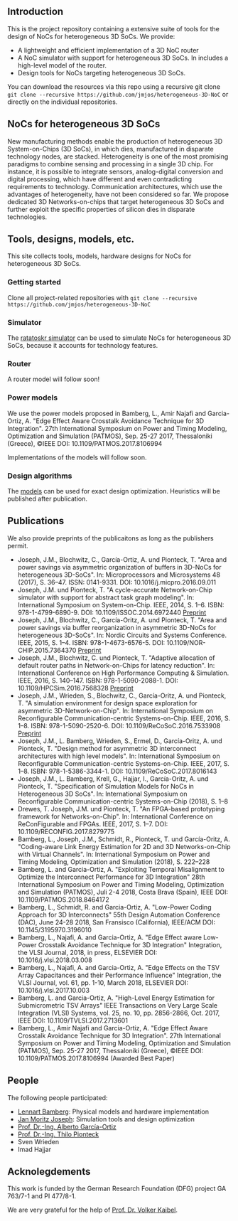 ## Introduction 

This is the project repository containing a extensive suite of tools for the design of NoCs for heterogeneous 3D SoCs. We provide:
- A lightweight and efficient implementation of a 3D NoC router 
- A NoC simulator with support for heterogeneous 3D SoCs. In includes a high-level model of the router.
- Design tools for NoCs targeting heterogeneous 3D SoCs.

You can download the resources via this repo using a recursive git clone ```git clone --recursive https://github.com/jmjos/heterogeneous-3D-NoC``` or directly on the individual repositories.

## NoCs for heterogeneous 3D SoCs

New manufacturing methods enable the production of heterogeneous 3D System-on-Chips (3D SoCs), in which dies, manufactured in disparate technology nodes, are stacked. Heterogeneity is one of the most promising paradigms to combine sensing and processing in a single 3D chip. For instance, it is possible to integrate sensors, analog-digital conversion and digital processing, which have different and even contradicting requirements to technology. Communication architectures, which use the advantages of heterogeneity, have not been considered so far. We propose dedicated 3D Networks-on-chips that target heterogeneous 3D SoCs and further exploit the specific properties of silicon dies in disparate technologies. 

## Tools, designs, models, etc.

This site collects tools, models, hardware designs for NoCs for heterogeneous 3D SoCs. 

### Getting started

Clone all project-related repositories with ```git clone --recursive https://github.com/jmjos/heterogeneous-3D-NoC``` 

### Simulator

The [ratatoskr simulator](github.com/jmjos/ratatoskr) can be used to simulate NoCs for heterogeneous 3D SoCs, because it accounts for technology features.

### Router

A router model will follow soon!

### Power models

We use the power models proposed in Bamberg, L., Amir Najafi  and Garcia-Ortiz, A. "Edge Effect Aware Crosstalk Avoidance Technique for 3D Integration". 27th International Symposium on Power and Timing Modeling, Optimization and Simulation (PATMOS), Sep. 25-27 2017, Thessaloniki (Greece), ©IEEE DOI: 10.1109/PATMOS.2017.8106994 

Implementations of the models will follow soon.

### Design algorithms

The [models](https://github.com/jmjos/A-3D-NoC-DSE) can be used for exact design optimization. Heuristics will be published after publication.

## Publications   

We also provide preprints of the publicaitons as long as the publishers permit.

- Joseph, J.M., Blochwitz, C., García-Ortiz, A. und Pionteck, T. "Area and power savings via asymmetric organization of buffers in 3D-NoCs for heterogeneous 3D-SoCs". In: Microprocessors and Microsystems 48 (2017), S. 36–47. ISSN: 0141-9331. DOI: 10.1016/j.micpro.2016.09.011
- Joseph, J.M. und Pionteck, T. "A cycle-accurate Network-on-Chip simulator with support for abstract task graph modeling". In: International Symposium on System-on-Chip. IEEE, 2014, S. 1–6. ISBN: 978-1-4799-6890-9. DOI: 10.1109/ISSOC.2014.6972440 [Preprint](https://github.com/jmjos/heterogeneous-3D-NoC/raw/master/publications/Joseph2014.pdf)
- Joseph, J.M., Blochwitz, C., García-Oritz, A. und Pionteck, T. "Area and power savings via buffer reorganization in asymmetric 3D-NoCs for heterogeneous 3D-SoCs". In: Nordic Circuits and Systems Conference. IEEE, 2015, S. 1–4. ISBN: 978-1-4673-6576-5. DOI: 10.1109/NOR-CHIP.2015.7364370 [Preprint](https://github.com/jmjos/heterogeneous-3D-NoC/raw/master/publications/Joseph2015.pdf)
- Joseph, J.M., Blochwitz, C. und Pionteck, T. "Adaptive allocation of default router paths in Network-on-Chips for latency reduction". In: International Conference on High Performance Computing & Simulation. IEEE, 2016, S. 140–147. ISBN: 978-1-5090-2088-1. DOI: 10.1109/HPCSim.2016.7568328 [Preprint](https://github.com/jmjos/heterogeneous-3D-NoC/raw/master/publications/Joseph2016.pdf)
- Joseph, J.M., Wrieden, S., Blochwitz, C., García-Oritz, A. und Pionteck, T. "A simulation environment for design space exploration for asymmetric 3D-Network-on-Chip". In: International Symposium on Reconfigurable Communication-centric Systems-on-Chip. IEEE, 2016, S. 1–8. ISBN: 978-1-5090-2520-6. DOI: 10.1109/ReCoSoC.2016.7533908 [Preprint](https://github.com/jmjos/heterogeneous-3D-NoC/raw/master/publications/Joseph2016b.pdf)
- Joseph, J.M., L. Bamberg, Wrieden, S., Ermel, D., García-Oritz, A. und Pionteck, T. "Design method for asymmetric 3D interconnect architectures with high level models". In: International Symposium on Reconfigurable Communication-centric Systems-on-Chip. IEEE, 2017, S. 1–8. ISBN: 978-1-5386-3344-1. DOI: 10.1109/ReCoSoC.2017.8016143
- Joseph, J.M., L. Bamberg, Krell, G., Hajjar, I., García-Oritz, A. und Pionteck, T. "Specification of Simulation Models for NoCs in Heterogeneous 3D SoCs". In: International Symposium on Reconfigurable Communication-centric Systems-on-Chip (2018), S. 1–8
- Drewes, T. Joseph, J.M. und Pionteck, T. "An FPGA-based prototyping framework for Networks-on-Chip". In: International Conference on ReConFigurable and FPGAs. IEEE, 2017, S. 1–7. DOI: 10.1109/RECONFIG.2017.8279775
- Bamberg, L., Joseph, J.M., Schmidt, R., Pionteck, T. und García-Oritz, A. "Coding-aware Link Energy Estimation for 2D and 3D Networks-on-Chip with Virtual Channels". In: International Symposium on Power and Timing Modeling, Optimization and Simulation (2018), S. 222–228
- Bamberg, L. and Garcia-Ortiz, A. "Exploiting Temporal Misalignment to Optimize the Interconnect Performance for 3D Integration" 28th International Symposium on Power and Timing Modeling, Optimization and Simulation (PATMOS), Juli 2-4 2018, Costa Brava (Spain), IEEE DOI: 10.1109/PATMOS.2018.8464172
- Bamberg, L., Schmidt, R. and Garcia-Ortiz, A. "Low-Power Coding Approach for 3D Interconnects" 55th Design Automation Conference (DAC), June 24-28 2018, San Fransisco (California), IEEE/ACM DOI: 10.1145/3195970.3196010
- Bamberg, L., Najafi, A. and Garcia-Ortiz, A. "Edge Effect aware Low-Power Crosstalk Avoidance Technique for 3D Integration" Integration, the VLSI Journal, 2018, in press, ELSEVIER DOI: 10.1016/j.vlsi.2018.03.008
- Bamberg, L., Najafi, A. and Garcia-Ortiz, A. "Edge Effects on the TSV Array Capacitances and their Performance Influence" Integration, the VLSI Journal, vol. 61, pp. 1-10, March 2018, ELSEVIER DOI: 10.1016/j.vlsi.2017.10.003
- Bamberg, L. and Garcia-Ortiz, A. "High-Level Energy Estimation for Submicrometric TSV Arrays" IEEE Transactions on Very Large Scale Integration (VLSI) Systems, vol. 25, no. 10, pp. 2856-2866, Oct. 2017, IEEE DOI: 10.1109/TVLSI.2017.2713601 
- Bamberg, L., Amir Najafi  and Garcia-Ortiz, A. "Edge Effect Aware Crosstalk Avoidance Technique for 3D Integration". 27th International Symposium on Power and Timing Modeling, Optimization and Simulation (PATMOS), Sep. 25-27 2017, Thessaloniki (Greece), ©IEEE DOI: 10.1109/PATMOS.2017.8106994 (Awarded Best Paper) 


## People 
The following people participated:
- [Lennart Bamberg](github.com/lennartjanis): Physical models and hardware implementation
- [Jan Moritz Joseph](https://github.com/jmjos): Simulation tools and design optimization
- [Prof. Dr.-Ing. Alberto García-Ortiz](www.ids.uni-bremen.de/agarcia.html)
- [Prof. Dr.-Ing. Thilo Pionteck](http://www.iikt.ovgu.de/pionteck.html)
- Sven Wrieden
- Imad Hajjar

## Acknolegdements

This work is funded by the German Research Foundation (DFG) project GA 763/7-1 and PI 477/8-1.

We are very grateful for the help of [Prof. Dr. Volker Kaibel](https://www.math.uni-magdeburg.de/~kaibel/).
